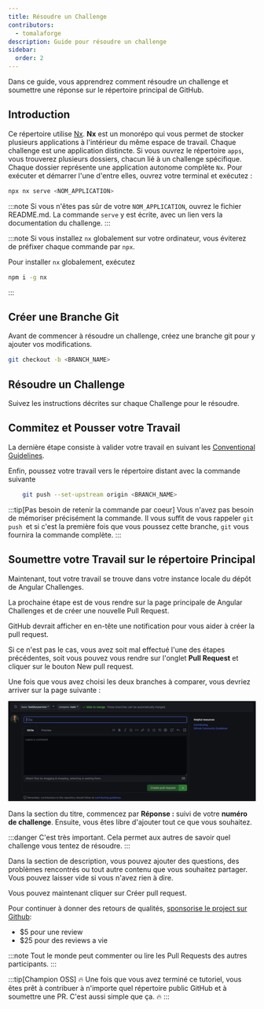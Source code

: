 ```yaml
---
title: Résoudre un Challenge
contributors:
  - tomalaforge
description: Guide pour résoudre un challenge
sidebar:
  order: 2
---
```


Dans ce guide, vous apprendrez comment résoudre un challenge et soumettre une réponse sur le répertoire principal de GitHub.

## Introduction

Ce répertoire utilise [Nx](https://nx.dev/getting-started/intro). <b>Nx</b> est un monorépo qui vous permet de stocker plusieurs applications à l'intérieur du même espace de travail. Chaque challenge est une application distincte. Si vous ouvrez le répertoire `apps`, vous trouverez plusieurs dossiers, chacun lié à un challenge spécifique. Chaque dossier représente une application autonome complète `Nx`. Pour exécuter et démarrer l'une d'entre elles, ouvrez votre terminal et exécutez :

```bash
npx nx serve <NOM_APPLICATION>
```

:::note
Si vous n'êtes pas sûr de votre `NOM_APPLICATION`, ouvrez le fichier README.md. La commande `serve` y est écrite, avec un lien vers la documentation du challenge.
:::

:::note
Si vous installez `nx` globalement sur votre ordinateur, vous éviterez de préfixer chaque commande par `npx`.

Pour installer `nx` globalement, exécutez

```bash
npm i -g nx
```

:::

## Créer une Branche Git

Avant de commencer à résoudre un challenge, créez une branche git pour y ajouter vos modifications.

```bash
git checkout -b <BRANCH_NAME>
```

## Résoudre un Challenge

Suivez les instructions décrites sur chaque Challenge pour le résoudre.

## Commitez et Pousser votre Travail

La dernière étape consiste à valider votre travail en suivant les [Conventional Guidelines](https://www.conventionalcommits.org/en/v1.0.0/).

Enfin, poussez votre travail vers le répertoire distant avec la commande suivante

```bash
    git push --set-upstream origin <BRANCH_NAME>
```

:::tip[Pas besoin de retenir la commande par coeur]
Vous n'avez pas besoin de mémoriser précisément la commande. Il vous suffit de vous rappeler `git push `et si c'est la première fois que vous poussez cette branche, `git` vous fournira la commande complète.
:::

## Soumettre votre Travail sur le répertoire Principal

Maintenant, tout votre travail se trouve dans votre instance locale du dépôt de Angular Challenges.

La prochaine étape est de vous rendre sur la page principale de Angular Challenges et de créer une nouvelle Pull Request.

GitHub devrait afficher en en-tête une notification pour vous aider à créer la pull request.

Si ce n'est pas le cas, vous avez soit mal effectué l'une des étapes précédentes, soit vous pouvez vous rendre sur l'onglet <b>Pull Request</b> et cliquer sur le bouton <span class="github-success-btn">New pull request</span>.

Une fois que vous avez choisi les deux branches à comparer, vous devriez arriver sur la page suivante :

![New pull request screen](../../../../assets/new-pull-request.png)

Dans la section du titre, commencez par <b>Réponse :</b> suivi de votre <b>numéro de challenge</b>. Ensuite, vous êtes libre d'ajouter tout ce que vous souhaitez.

:::danger
C'est très important. Cela permet aux autres de savoir quel challenge vous tentez de résoudre.
:::

Dans la section de description, vous pouvez ajouter des questions, des problèmes rencontrés ou tout autre contenu que vous souhaitez partager. Vous pouvez laisser vide si vous n'avez rien à dire.

Vous pouvez maintenant cliquer sur <span class="github-success-btn">Créer pull request</span>.

<div class="important-block">Pour continuer à donner des retours de qualités, <a href="https://github.com/sponsors/tomalaforge">sponsorise le project sur Github</a>: 
<ul>
<li>$5 pour une review</li>
<li>$25 pour des reviews a vie</li>
</ul>
</div>

:::note
Tout le monde peut commenter ou lire les Pull Requests des autres participants.
:::

:::tip[Champion OSS]
🔥 Une fois que vous avez terminé ce tutoriel, vous êtes prêt à contribuer à n'importe quel répertoire public GitHub et à soumettre une PR. C'est aussi simple que ça. 🔥
:::
